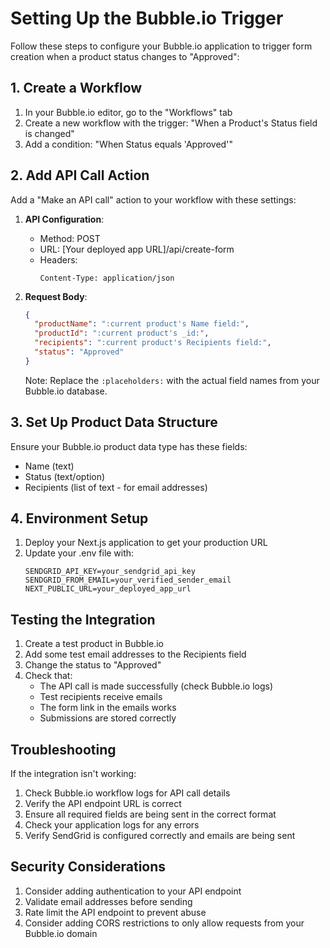 # Setting Up the Bubble.io Trigger

Follow these steps to configure your Bubble.io application to trigger form creation when a product status changes to "Approved":

## 1. Create a Workflow

1. In your Bubble.io editor, go to the "Workflows" tab
2. Create a new workflow with the trigger: "When a Product's Status field is changed"
3. Add a condition: "When Status equals 'Approved'"

## 2. Add API Call Action

Add a "Make an API call" action to your workflow with these settings:

1. **API Configuration**:
   - Method: POST
   - URL: [Your deployed app URL]/api/create-form
   - Headers:
     ```
     Content-Type: application/json
     ```

2. **Request Body**:
   ```json
   {
     "productName": ":current product's Name field:",
     "productId": ":current product's _id:",
     "recipients": ":current product's Recipients field:",
     "status": "Approved"
   }
   ```

   Note: Replace the `:placeholders:` with the actual field names from your Bubble.io database.

## 3. Set Up Product Data Structure

Ensure your Bubble.io product data type has these fields:
- Name (text)
- Status (text/option)
- Recipients (list of text - for email addresses)

## 4. Environment Setup

1. Deploy your Next.js application to get your production URL
2. Update your .env file with:
   ```
   SENDGRID_API_KEY=your_sendgrid_api_key
   SENDGRID_FROM_EMAIL=your_verified_sender_email
   NEXT_PUBLIC_URL=your_deployed_app_url
   ```

## Testing the Integration

1. Create a test product in Bubble.io
2. Add some test email addresses to the Recipients field
3. Change the status to "Approved"
4. Check that:
   - The API call is made successfully (check Bubble.io logs)
   - Test recipients receive emails
   - The form link in the emails works
   - Submissions are stored correctly

## Troubleshooting

If the integration isn't working:

1. Check Bubble.io workflow logs for API call details
2. Verify the API endpoint URL is correct
3. Ensure all required fields are being sent in the correct format
4. Check your application logs for any errors
5. Verify SendGrid is configured correctly and emails are being sent

## Security Considerations

1. Consider adding authentication to your API endpoint
2. Validate email addresses before sending
3. Rate limit the API endpoint to prevent abuse
4. Consider adding CORS restrictions to only allow requests from your Bubble.io domain
